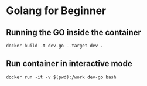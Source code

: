 # Golang for Beginner

## Running the GO inside the container <br/>

```
docker build -t dev-go --target dev .
```

## Run container in interactive mode <br/>
```
docker run -it -v $(pwd):/work dev-go bash
```